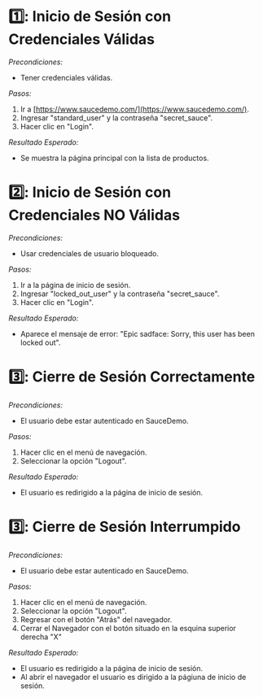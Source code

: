 # 1️⃣: Inicio de Sesión con Credenciales Válidas #

*Precondiciones:* 
- Tener credenciales válidas.

*Pasos:*
1. Ir a [https://www.saucedemo.com/](https://www.saucedemo.com/).
2. Ingresar "standard_user" y la contraseña "secret_sauce".
3. Hacer clic en "Login".

*Resultado Esperado:*
- Se muestra la página principal con la lista de productos.

# 2️⃣: Inicio de Sesión con Credenciales NO Válidas #

*Precondiciones:*
- Usar credenciales de usuario bloqueado.

*Pasos:*
1. Ir a la página de inicio de sesión.
2. Ingresar "locked_out_user" y la contraseña "secret_sauce".
3. Hacer clic en "Login".

*Resultado Esperado:*
- Aparece el mensaje de error: "Epic sadface: Sorry, this user has been locked out".

# 3️⃣: Cierre de Sesión Correctamente #

*Precondiciones:*
- El usuario debe estar autenticado en SauceDemo.

*Pasos:*
1. Hacer clic en el menú de navegación.
2. Seleccionar la opción "Logout".

*Resultado Esperado:*
- El usuario es redirigido a la página de inicio de sesión.

# 3️⃣: Cierre de Sesión Interrumpido #

*Precondiciones:*
- El usuario debe estar autenticado en SauceDemo.

*Pasos:*
1. Hacer clic en el menú de navegación.
2. Seleccionar la opción "Logout".
3. Regresar con el botón "Atrás" del navegador.
3. Cerrar el Navegador con el botón situado en la esquina superior derecha "X"

*Resultado Esperado:*
- El usuario es redirigido a la página de inicio de sesión.
- Al abrir el navegador el usuario es dirigido a la págiuna de inicio de sesión.